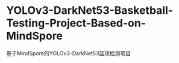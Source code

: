 # YOLOv3-DarkNet53-Basketball-Testing-Project-Based-on-MindSpore
基于MindSpore的YOLOv3-DarkNet53篮球检测项目
